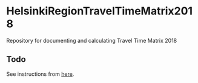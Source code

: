 # HelsinkiRegionTravelTimeMatrix2018
Repository for documenting and calculating Travel Time Matrix 2018

## Todo

See instructions from [here](todo.md).
